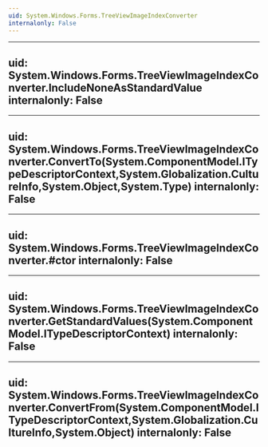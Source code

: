 ```yaml
---
uid: System.Windows.Forms.TreeViewImageIndexConverter
internalonly: False
---
```


---
uid: System.Windows.Forms.TreeViewImageIndexConverter.IncludeNoneAsStandardValue
internalonly: False
---

---
uid: System.Windows.Forms.TreeViewImageIndexConverter.ConvertTo(System.ComponentModel.ITypeDescriptorContext,System.Globalization.CultureInfo,System.Object,System.Type)
internalonly: False
---

---
uid: System.Windows.Forms.TreeViewImageIndexConverter.#ctor
internalonly: False
---

---
uid: System.Windows.Forms.TreeViewImageIndexConverter.GetStandardValues(System.ComponentModel.ITypeDescriptorContext)
internalonly: False
---

---
uid: System.Windows.Forms.TreeViewImageIndexConverter.ConvertFrom(System.ComponentModel.ITypeDescriptorContext,System.Globalization.CultureInfo,System.Object)
internalonly: False
---
